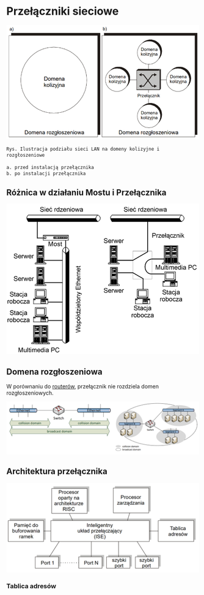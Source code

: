 # Przełączniki sieciowe

![Przełączniki sieciowe](przelaczniki_sieciowe.png)

    Rys. Ilustracja podziału sieci LAN na domeny kolizyjne i rozgłoszeniowe

    a. przed instalacją przełącznika
    b. po instalacji przełącznika

## Różnica w działaniu Mostu i Przełącznika

![ilustacja](roznica_przelacznik_most.png)

## Domena rozgłoszeniowa

W porównaniu do [routerów](../router/router.md), przełącznik nie rozdziela domen rozgłoszeniowych.

![ilustracja](przelacznik_domena.png)

## Architektura przełącznika

![ilustracja](architektura_przelacznik.png)

### Tablica adresów
